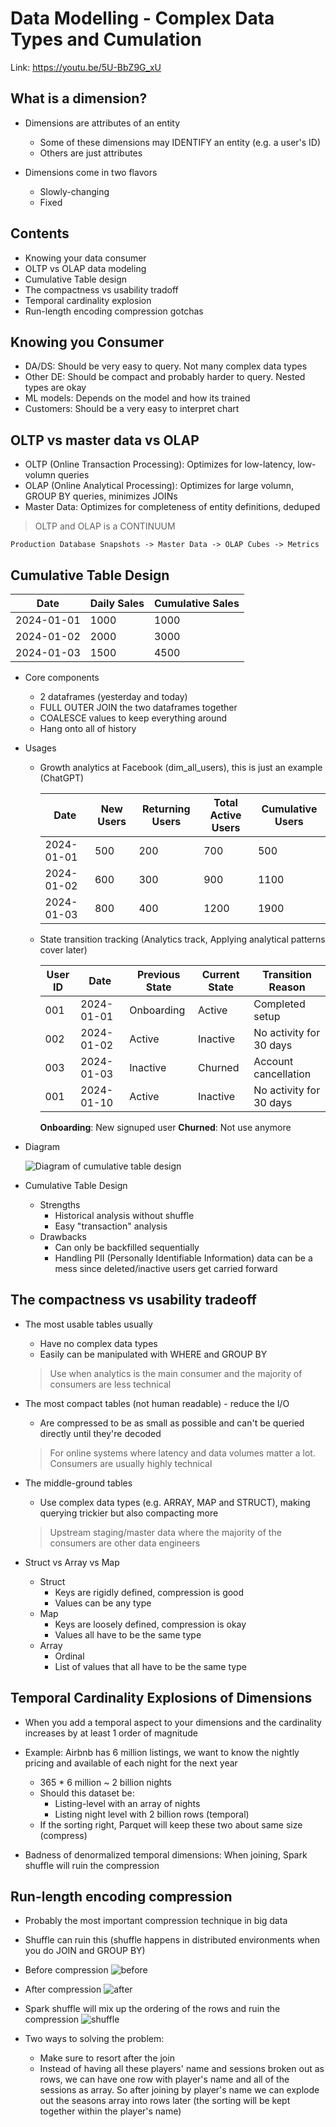 # Data Modelling - Complex Data Types and Cumulation
Link: https://youtu.be/5U-BbZ9G_xU

## What is a dimension?

- Dimensions are attributes of an entity
    - Some of these dimensions may IDENTIFY an entity (e.g. a user's ID)
    - Others are just attributes

- Dimensions come in two flavors
    - Slowly-changing
    - Fixed

## Contents
- Knowing your data consumer
- OLTP vs OLAP data modeling
- Cumulative Table design
- The compactness vs usability tradoff
- Temporal cardinality explosion
- Run-length encoding compression gotchas

## Knowing you Consumer
- DA/DS: Should be very easy to query. Not many complex data types
- Other DE: Should be compact and probably harder to query. Nested types are okay
- ML models: Depends on the model and how its trained
- Customers: Should be a very easy to interpret chart

## OLTP vs master data vs OLAP
- OLTP (Online Transaction Processing): Optimizes for low-latency, low-volumn queries
- OLAP (Online Analytical Processing): Optimizes for large volumn, GROUP BY queries, minimizes JOINs
- Master Data: Optimizes for completeness of entity definitions, deduped

> OLTP and OLAP is a CONTINUUM
    
    Production Database Snapshots -> Master Data -> OLAP Cubes -> Metrics

## Cumulative Table Design

| Date       | Daily Sales | Cumulative Sales  |
|------------|-------------|-------------------|
| 2024-01-01 | 1000        | 1000              |
| 2024-01-02 | 2000        | 3000              |
| 2024-01-03 | 1500        | 4500              |


- Core components
    - 2 dataframes (yesterday and today)
    - FULL OUTER JOIN the two dataframes together
    - COALESCE values to keep everything around
    - Hang onto all of history
- Usages
    - Growth analytics at Facebook (dim_all_users), this is just an example (ChatGPT)

        | Date       | New Users | Returning Users | Total Active Users  | Cumulative Users  |
        |------------|-----------|-----------------|---------------------|-------------------|
        | 2024-01-01 | 500       | 200             | 700                 | 500               |
        | 2024-01-02 | 600       | 300             | 900                 | 1100              |
        | 2024-01-03 | 800       | 400             | 1200                | 1900              |

    - State transition tracking (Analytics track, Applying analytical patterns cover later)

        | User ID | Date       | Previous State | Current State | Transition Reason         |
        |---------|------------|----------------|---------------|---------------------------|
        | 001     | 2024-01-01 | Onboarding     | Active        | Completed setup           |
        | 002     | 2024-01-02 | Active         | Inactive      | No activity for 30 days   |
        | 003     | 2024-01-03 | Inactive       | Churned       | Account cancellation      |
        | 001     | 2024-01-10 | Active         | Inactive      | No activity for 30 days   |

        **Onboarding**: New signuped user
        **Churned**: Not use anymore

- Diagram

    ![Diagram of cumulative table design](cumulative_diagram.png)

- Cumulative Table Design
    - Strengths
        - Historical analysis without shuffle
        - Easy "transaction" analysis
    - Drawbacks
        - Can only be backfilled sequentially
        - Handling PII (Personally Identifiable Information) data can be a mess since deleted/inactive users get carried forward

## The compactness vs usability tradeoff
- The most usable tables usually
    - Have no complex data types
    - Easily can be manipulated with WHERE and GROUP BY
    > Use when analytics is the main consumer and the majority of consumers are less technical
- The most compact tables (not human readable) - reduce the I/O
    - Are compressed to be as small as possible and can't be queried directly until they're decoded
    > For online systems where latency and data volumes matter a lot. Consumers are usually highly technical
- The middle-ground tables
    - Use complex data types (e.g. ARRAY, MAP and STRUCT), making querying trickier but also compacting more
    > Upstream staging/master data where the majority of the consumers are other data engineers

- Struct vs Array vs Map
    - Struct
        - Keys are rigidly defined, compression is good
        - Values can be any type
    - Map
        - Keys are loosely defined, compression is okay
        - Values all have to be the same type
    - Array
        - Ordinal
        - List of values that all have to be the same type

## Temporal Cardinality Explosions of Dimensions
- When you add a temporal aspect to your dimensions and the cardinality increases by at least 1 order of magnitude
- Example: Airbnb has 6 million listings, we want to know the nightly pricing and available of each night for the next year
    - 365 * 6 million ~ 2 billion nights
    - Should this dataset be:
        - Listing-level with an array of nights
        - Listing night level with 2 billion rows (temporal)
    - If the sorting right, Parquet will keep these two about same size (compress)

- Badness of denormalized temporal dimensions: When joining, Spark shuffle will ruin the compression

## Run-length encoding compression
- Probably the most important compression technique in big data
- Shuffle can ruin this (shuffle happens in distributed environments when you do JOIN and GROUP BY)
- Before compression
    ![before](before_compress.png)
- After compression
    ![after](after_compress.png)
- Spark shuffle will mix up the ordering of the rows and ruin the compression
    ![shuffle](spark_shuffle.png)

- Two ways to solving the problem:
    - Make sure to resort after the join
    - Instead of having all these players' name and sessions broken out as rows, we can have one row with player's name and all of the sessions as array. So after joining by player's name we can explode out the seasons array into rows later (the sorting will be kept together within the player's name)